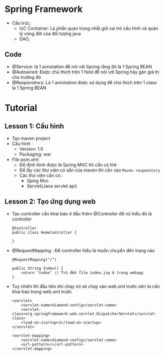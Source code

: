 # Spring Framework
- Cấu trúc:
    - IoC Container: Là phần quan trọng nhất giữ vai trò cấu hình và quản lý vòng đời của đối tượng java 
    - DAO, 

## Code
- @Service: là 1 annotation để nói với Spring rằng đó là 1 Spring BEAN
- @Autowired: Được chú thích trên 1 field để nói với Spring hãy gán giá trị cho trường đó
- @Responsitory: Là 1 annotation được sử dụng để chú thích trên 1 class là 1 Spring BEAN 


# Tutorial

## Lesson 1: Cấu hình 
- Tạo maven project
- Cấu hình :
    - Version: 1.0
    - Packaging: war
- File pom.xml: 
    - Để định hình được là Spring MVC thì cần có thẻ <dependencies>
    - Để lấy các thư viện có sẵn của maven thì cần vào `Maven responstory`
    - Các thư viện cần có : 
        - Sping Mvc
        - Servlet(Java servlet api)

## Lesson 2: Tạo ứng dụng web
- Tạo controller cần khai báo ở đầu thêm @Controller để nó hiểu đó là controller 
    ```
    @Controller
    public class HomeController {

    }
    ```
- @RequestMapping : Để controller hiểu là muốn chuyển đến trang nào 
    ```
    @RequestMapping("/")
    
    public String Index() {
        return "index" // Trỏ đến file index.jsp ở trong webapp
    }
    ```
- Tuy nhiên thì đầu tiên khi chạy nó sẽ chạy vào web.xml trước nên ta cần khai báo trong web.xml trước
    ```
    <servlet>
        <servlet-name>diamond-config</servlet-name>
        <servlet-class>org.springframework.web.servlet.DispatcherServlet</servlet-class>
        <load-on-startup>1</load-on-startup>
    </servlet>

    <servlet-mapping>
        <servlet-name>diamond-config</servlet-name>
        <url-pattern>/</url-pattern>
    </servlet-mapping>
    ```
    

